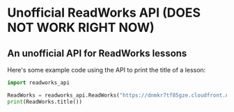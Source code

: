 # Unofficial ReadWorks API (DOES NOT WORK RIGHT NOW)
An unofficial API for ReadWorks lessons
---
Here's some example code using the API to print the title of a lesson:
```python
import readworks_api

ReadWorks = readworks_api.ReadWorks("https://dnmkr7tf85gze.cloudfront.net/data/p/81159e0e-0d97-43f8-a0f5-c3718305e708_0031", 3)
print(ReadWorks.title())
```
